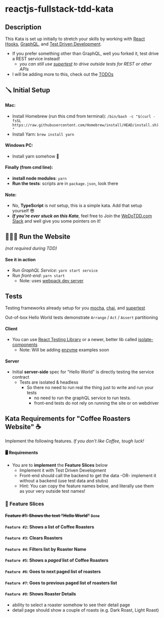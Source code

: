 # reactjs-fullstack-tdd-kata
## Description
This Kata is set up initially to stretch your skills by working with [React Hooks](https://reactjs.org/docs/hooks-intro.html), [GraphQL](https://graphql.org/), and [Test Driven Development](http://wiki.c2.com/?TestDrivenDevelopment).

- If you prefer something other than GraphQL, well you forked it, test drive a REST service instead!
    - *you can still use [supertest](https://github.com/visionmedia/supertest) to drive outside tests for REST or other APIs*
- I will be adding more to this, check out the [TODOs](https://github.com/dschinkel/reactjs-fullstack-tdd-kata/projects/1)

## 🪛 Initial Setup

#### Mac:
- Install Homebrew (run this cmd from terminal): `/bin/bash -c "$(curl -fsSL https://raw.githubusercontent.com/Homebrew/install/HEAD/install.sh)"`
- Install Yarn: `brew install yarn`

#### Windows PC:
- Install yarn somehow 🤣

#### Finally (from cmd line):
- **install node modules**: `yarn`
- **Run the tests**: scripts are in `package.json`, look there

#### Note:
- No, **TypeScript** is _not_ setup, this is a simple kata.  Add that setup yourself 😎
- **_If you're ever stuck on this Kata_**, feel free to Join the [WeDoTDD.com Slack](https://join.slack.com/t/wedotdd/shared_invite/zt-ladr0ati-rD4bNNEx_Uu1v0pZsxZDNQ) and well give you some pointers on it!

## 🏃🏻‍♀️ Run the Website
*(not required during TDD)*

#### See it in action 
- Run *GraphQL Service*: `yarn start service`
- Run *front-end*: `yarn start` 
    - Note: uses [webpack dev server](https://webpack.js.org/configuration/dev-server)
## Tests
    
Testing frameworks already setup for you [mocha](https://mochajs.org), [chai](https://www.chaijs.com), and [supertest](https://github.com/visionmedia/supertest)

Out-of-box Hello World tests demonstrate `Arrange` / `Act` / `Assert` partitioning

#### Client

- You can use [React Testing Library](https://testing-library.com) or a newer, better lib called [isolate-components](https://www.npmjs.com/package/isolate-components)
  - Note: Will be adding [enzyme](https://enzymejs.github.io/enzyme) examples soon

#### Server
- Initial **server-side** spec for "Hello World" is directly testing the service contract
  - Tests are isolated & headless
    - So there no need to run real the thing just to write and run your tests
      - no need to run the graphQL service to run tests.
      - front-end tests do not rely on running the site or on webdriver
      
## Kata Requirements for "Coffee Roasters Website" ☕️

Implement the following features.  *If you don't like Coffee, tough luck!*

#### 🖥 Requirements
- You are to **implement** the **Feature Slices** below
  - Implement it with Test Driven Development
  - Front-end should call the backend to get the data -OR- implement it without a backend (use test data and stubs)
  - Hint: You can copy the feature names below, and literally use them as your very outside test names!

### 📜 Feature Slices
#### ~~Feature #1: Shows the text "Hello World"~~   `Done`
#### `Feature #2`: Shows a list of Coffee Roasters
#### `Feature #3`: Clears Roasters
#### `Feature #4`: Filters list by Roaster Name
#### `Feature #5`: Shows a *paged* list of Coffee Roasters
#### `Feature #6`: Goes to next paged list of roasters
#### `Feature #7`: Goes to previous paged list of roasters list
#### `Feature #8`: Shows Roaster Details
- ability to select a roaster somehow to see their detail page
- detail page should show a couple of roasts (e.g. Dark Roast, Light Roast)
